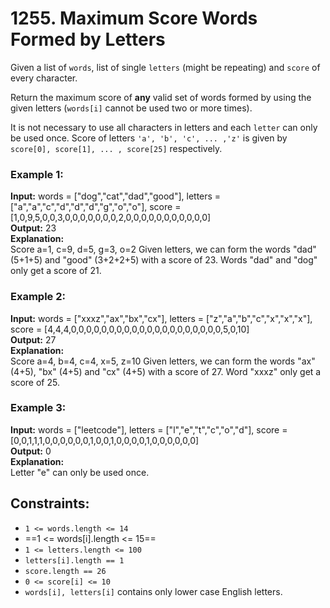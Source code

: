 # 1255. Maximum Score Words Formed by Letters

Given a list of `words`, list of  single `letters` (might be repeating) and `score` of every character.

Return the maximum score of **any** valid set of words formed by using the given letters (`words[i]` cannot be used two or more times).

It is not necessary to use all characters in letters and each `letter` can only be used once. Score of letters `'a', 'b', 'c', ... ,'z'` is given by `score[0], score[1], ... , score[25]` respectively.

### Example 1:
**Input:** words = ["dog","cat","dad","good"], letters = ["a","a","c","d","d","d","g","o","o"], score = [1,0,9,5,0,0,3,0,0,0,0,0,0,0,2,0,0,0,0,0,0,0,0,0,0,0]  
**Output:** 23  
**Explanation:**  
Score  a=1, c=9, d=5, g=3, o=2
Given letters, we can form the words "dad" (5+1+5) and "good" (3+2+2+5) with a score of 23.
Words "dad" and "dog" only get a score of 21.

### Example 2:
**Input:** words = ["xxxz","ax","bx","cx"], letters = ["z","a","b","c","x","x","x"], score = [4,4,4,0,0,0,0,0,0,0,0,0,0,0,0,0,0,0,0,0,0,0,0,5,0,10]  
**Output:** 27  
**Explanation:**  
Score  a=4, b=4, c=4, x=5, z=10
Given letters, we can form the words "ax" (4+5), "bx" (4+5) and "cx" (4+5) with a score of 27.
Word "xxxz" only get a score of 25.

### Example 3:
**Input:** words = ["leetcode"], letters = ["l","e","t","c","o","d"], score = [0,0,1,1,1,0,0,0,0,0,0,1,0,0,1,0,0,0,0,1,0,0,0,0,0,0]  
**Output:** 0  
**Explanation:**  
Letter "e" can only be used once.
 
## Constraints:
- `1 <= words.length <= 14`
- ==1 <= words[i].length <= 15==
- `1 <= letters.length <= 100`
- `letters[i].length == 1`
- `score.length == 26`
- `0 <= score[i] <= 10`
- `words[i], letters[i]` contains only lower case English letters.